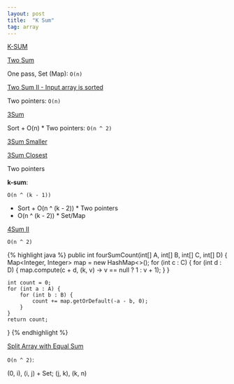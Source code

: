 ```yaml
---
layout: post
title:  "K Sum"
tag: array
---
```


[K-SUM](https://en.wikipedia.org/wiki/3SUM)

[Two Sum][two-sum]

One pass, Set (Map): `O(n)`

[Two Sum II - Input array is sorted][two-sum-ii-input-array-is-sorted]

Two pointers: `O(n)`

[3Sum][3sum]

Sort + O(n) * Two pointers: `O(n ^ 2)`

[3Sum Smaller][3sum-smaller]

[3Sum Closest][3sum-closest]

Two pointers

**k-sum**:

`O(n ^ (k - 1))`

* Sort + O(n ^ (k - 2)) * Two pointers
* O(n ^ (k - 2)) * Set/Map

[4Sum II][4sum-ii]

`O(n ^ 2)`

{% highlight java %}
public int fourSumCount(int[] A, int[] B, int[] C, int[] D) {
    Map<Integer, Integer> map = new HashMap<>();
    for (int c : C) {
        for (int d : D) {
            map.compute(c + d, (k, v) -> v == null ? 1 : v + 1);
        }
    }

    int count = 0;
    for (int a : A) {
        for (int b : B) {
            count += map.getOrDefault(-a - b, 0);
        }
    }
    return count;
}
{% endhighlight %}

[Split Array with Equal Sum][split-array-with-equal-sum]

`O(n ^ 2)`:

(0, i), (i, j) + Set; (j, k), (k, n)

[3sum]: https://leetcode.com/problems/3sum/
[3sum-closest]: https://leetcode.com/problems/3sum-closest/
[3sum-smaller]: https://leetcode.com/problems/3sum-smaller/
[4sum-ii]: https://leetcode.com/problems/4sum-ii/
[split-array-with-equal-sum]: https://leetcode.com/problems/split-array-with-equal-sum/
[two-sum]: https://leetcode.com/problems/two-sum/
[two-sum-ii-input-array-is-sorted]: https://leetcode.com/problems/two-sum-ii-input-array-is-sorted/
